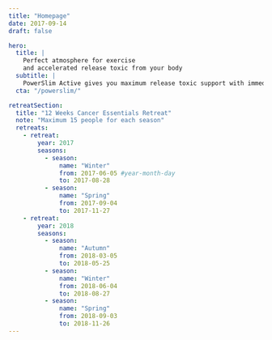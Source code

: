```yaml
---
title: "Homepage"
date: 2017-09-14
draft: false

hero:
  title: |
    Perfect atmosphere for exercise
    and accelerated release toxic from your body
  subtitle: |
    PowerSlim Active gives you maximum release toxic support with immediate results. Exercise without soreness, increasing physical fitness by capturing the benefits of the ionization and infrared. Our patented method harnesses the synergy of infrared radiation and ionization which is coupled with balancing movement.
  cta: "/powerslim/"

retreatSection:
  title: "12 Weeks Cancer Essentials Retreat"
  note: "Maximum 15 people for each season"
  retreats:
    - retreat:
        year: 2017
        seasons:
          - season:
              name: "Winter"
              from: 2017-06-05 #year-month-day
              to: 2017-08-28
          - season:
              name: "Spring"
              from: 2017-09-04
              to: 2017-11-27
    - retreat:
        year: 2018
        seasons:
          - season:
              name: "Autumn"
              from: 2018-03-05
              to: 2018-05-25
          - season:
              name: "Winter"
              from: 2018-06-04
              to: 2018-08-27
          - season:
              name: "Spring"
              from: 2018-09-03
              to: 2018-11-26
---
```

